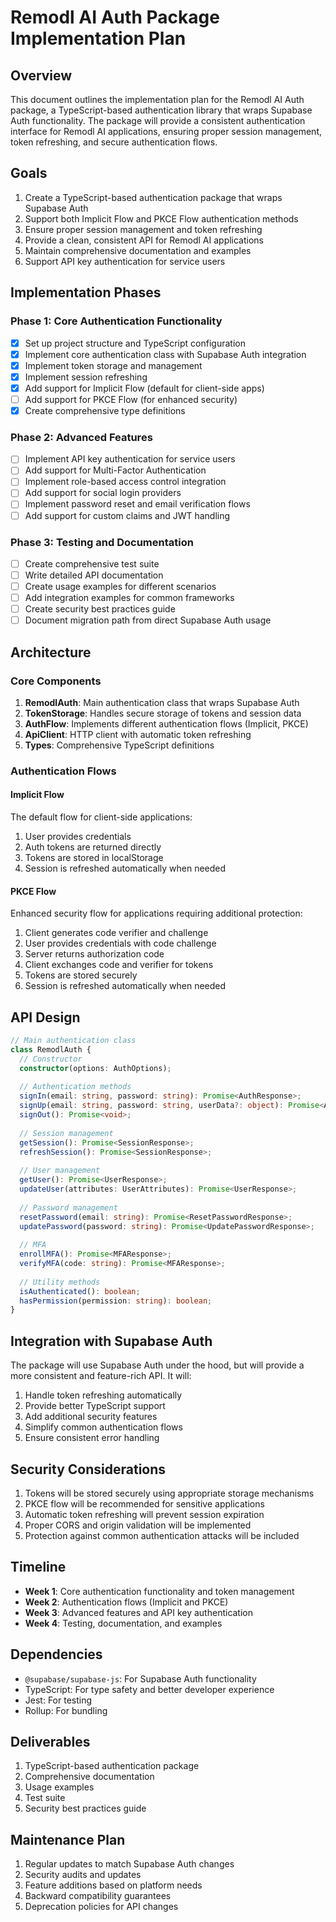 # Remodl AI Auth Package Implementation Plan

## Overview

This document outlines the implementation plan for the Remodl AI Auth package, a TypeScript-based authentication library that wraps Supabase Auth functionality. The package will provide a consistent authentication interface for Remodl AI applications, ensuring proper session management, token refreshing, and secure authentication flows.

## Goals

1. Create a TypeScript-based authentication package that wraps Supabase Auth
2. Support both Implicit Flow and PKCE Flow authentication methods
3. Ensure proper session management and token refreshing
4. Provide a clean, consistent API for Remodl AI applications
5. Maintain comprehensive documentation and examples
6. Support API key authentication for service users

## Implementation Phases

### Phase 1: Core Authentication Functionality

- [x] Set up project structure and TypeScript configuration
- [x] Implement core authentication class with Supabase Auth integration
- [x] Implement token storage and management
- [x] Implement session refreshing
- [x] Add support for Implicit Flow (default for client-side apps)
- [ ] Add support for PKCE Flow (for enhanced security)
- [x] Create comprehensive type definitions

### Phase 2: Advanced Features

- [ ] Implement API key authentication for service users
- [ ] Add support for Multi-Factor Authentication
- [ ] Implement role-based access control integration
- [ ] Add support for social login providers
- [ ] Implement password reset and email verification flows
- [ ] Add support for custom claims and JWT handling

### Phase 3: Testing and Documentation

- [ ] Create comprehensive test suite
- [ ] Write detailed API documentation
- [ ] Create usage examples for different scenarios
- [ ] Add integration examples for common frameworks
- [ ] Create security best practices guide
- [ ] Document migration path from direct Supabase Auth usage

## Architecture

### Core Components

1. **RemodlAuth**: Main authentication class that wraps Supabase Auth
2. **TokenStorage**: Handles secure storage of tokens and session data
3. **AuthFlow**: Implements different authentication flows (Implicit, PKCE)
4. **ApiClient**: HTTP client with automatic token refreshing
5. **Types**: Comprehensive TypeScript definitions

### Authentication Flows

#### Implicit Flow

The default flow for client-side applications:

1. User provides credentials
2. Auth tokens are returned directly
3. Tokens are stored in localStorage
4. Session is refreshed automatically when needed

#### PKCE Flow

Enhanced security flow for applications requiring additional protection:

1. Client generates code verifier and challenge
2. User provides credentials with code challenge
3. Server returns authorization code
4. Client exchanges code and verifier for tokens
5. Tokens are stored securely
6. Session is refreshed automatically when needed

## API Design

```typescript
// Main authentication class
class RemodlAuth {
  // Constructor
  constructor(options: AuthOptions);
  
  // Authentication methods
  signIn(email: string, password: string): Promise<AuthResponse>;
  signUp(email: string, password: string, userData?: object): Promise<AuthResponse>;
  signOut(): Promise<void>;
  
  // Session management
  getSession(): Promise<SessionResponse>;
  refreshSession(): Promise<SessionResponse>;
  
  // User management
  getUser(): Promise<UserResponse>;
  updateUser(attributes: UserAttributes): Promise<UserResponse>;
  
  // Password management
  resetPassword(email: string): Promise<ResetPasswordResponse>;
  updatePassword(password: string): Promise<UpdatePasswordResponse>;
  
  // MFA
  enrollMFA(): Promise<MFAResponse>;
  verifyMFA(code: string): Promise<MFAResponse>;
  
  // Utility methods
  isAuthenticated(): boolean;
  hasPermission(permission: string): boolean;
}
```

## Integration with Supabase Auth

The package will use Supabase Auth under the hood, but will provide a more consistent and feature-rich API. It will:

1. Handle token refreshing automatically
2. Provide better TypeScript support
3. Add additional security features
4. Simplify common authentication flows
5. Ensure consistent error handling

## Security Considerations

1. Tokens will be stored securely using appropriate storage mechanisms
2. PKCE flow will be recommended for sensitive applications
3. Automatic token refreshing will prevent session expiration
4. Proper CORS and origin validation will be implemented
5. Protection against common authentication attacks will be included

## Timeline

- **Week 1**: Core authentication functionality and token management
- **Week 2**: Authentication flows (Implicit and PKCE)
- **Week 3**: Advanced features and API key authentication
- **Week 4**: Testing, documentation, and examples

## Dependencies

- `@supabase/supabase-js`: For Supabase Auth functionality
- TypeScript: For type safety and better developer experience
- Jest: For testing
- Rollup: For bundling

## Deliverables

1. TypeScript-based authentication package
2. Comprehensive documentation
3. Usage examples
4. Test suite
5. Security best practices guide

## Maintenance Plan

1. Regular updates to match Supabase Auth changes
2. Security audits and updates
3. Feature additions based on platform needs
4. Backward compatibility guarantees
5. Deprecation policies for API changes 